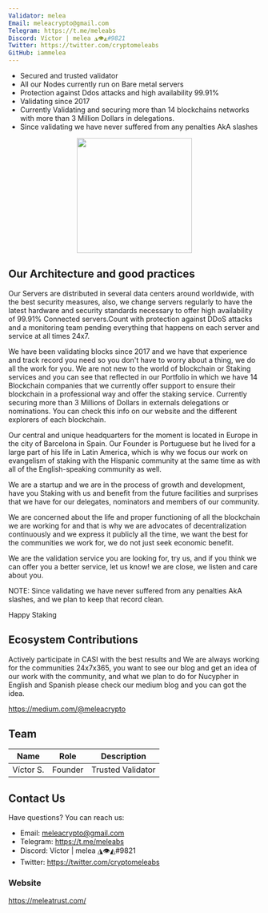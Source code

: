 ```yaml
---
Validator: melea
Email: meleacrypto@gmail.com
Telegram: https://t.me/meleabs
Discord: Víctor | melea ◮👁◭#9821
Twitter: https://twitter.com/cryptomeleabs
GitHub: iammelea
---
```



* Secured and trusted validator
* All our Nodes currently run on Bare metal servers
* Protection against Ddos attacks and high availability 99.91%
* Validating since 2017
* Currently Validating and securing more than 14 blockchains networks with more than 3 Million Dollars in delegations.
* Since validating we have never suffered from any penalties AkA slashes

<p align="center">
  <img width="230" height="230" src="https://meleatrust.com/wp-content/uploads/2020/04/logo.png">
</p>




## Our Architecture and good practices


Our Servers are distributed in several data centers around worldwide, with the best security measures, also, we change servers regularly to have the latest hardware and security standards necessary to offer high availability of 99.91% Connected servers.Count with protection against DDoS attacks and a monitoring team pending everything that happens on each server and service at all times 24x7.

We have been validating blocks since 2017 and we have that experience and track record you need so you don't have to worry about a thing, we do all the work for you.
We are not new to the world of blockchain or Staking services and you can see that reflected in our Portfolio in which we have 14 Blockchain companies that we currently offer support to ensure their blockchain in a professional way and offer the staking service. Currently securing more than 3 Millions of Dollars in externals delegations or nominations. You can check this info on our website and the different explorers of each blockchain.


Our central and unique headquarters for the moment is located in Europe in the city of Barcelona in Spain. Our Founder is Portuguese but he lived for a large part of his life in Latin America, which is why we focus our work on evangelism of staking with the Hispanic community at the same time as with all of the English-speaking community as well.

We are a startup and we are in the process of growth and development, have you Staking with us and benefit from the future facilities and surprises that we have for our delegates, nominators and members of our community.

We are concerned about the life and proper functioning of all the blockchain we are working for and that is why we are advocates of decentralization continuously and we express it publicly all the time, we want the best for the communities we work for, we do not just seek economic benefit. 

We are the validation service you are looking for, try us, and if you think we can offer you a better service, let us know! we are close, we listen and care about you.

NOTE: Since validating we have never suffered from any penalties AkA slashes, and we plan to keep that record clean.

Happy Staking


## Ecosystem Contributions

Actively participate in CASI with the best results and We are always working for the communities 24x7x365, you want to see our blog and get an idea of our work with the community, and what we plan to do for Nucypher in English and Spanish please check our medium blog and you can got the idea.

https://medium.com/@meleacrypto



## Team


| Name        | Role              |    Description    |
| ----------- | ----------------- | ----------------- |
| Víctor S.   | Founder           | Trusted Validator |



## Contact Us

Have questions? You can reach us:

- Email: meleacrypto@gmail.com
- Telegram: https://t.me/meleabs
- Discord: Víctor | melea ◮👁◭#9821
- Twitter: https://twitter.com/cryptomeleabs

### Website

https://meleatrust.com/
